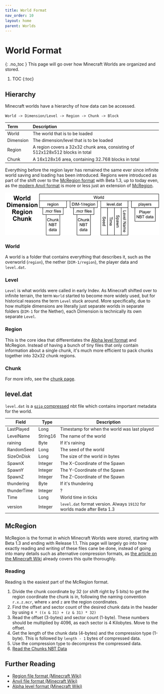 ```yaml
---
title: World Format
nav_order: 10
layout: home
parent: Worlds
---
```


# World Format
{: .no_toc }
This page will go over how Minecraft Worlds are organized and stored.

1. TOC
{:toc}

## Hierarchy
Minecraft worlds have a hierarchy of how data can be accessed.

`World -> Dimension/Level -> Region -> Chunk -> Block`

| Term | Description |
| :--- | :--- |
| World | The world that is to be loaded |
| Dimension | The dimension/level that is to be loaded |
| Region | A region covers a 32x32 chunk area, consisting of 512x128x512 blocks in total |
| Chunk | A 16x128x16 area, containing 32.768 blocks in total |

Everything before the region layer has remained the same ever since infinite world saving and loading has been introduced. Regions were introduced as part of the shift over to the [McRegion format](#mcregion) with Beta 1.3, up to today even, as the [modern Anvil format](https://minecraft.wiki/w/Anvil_file_format) is more or less just an extension of [McRegion](#mcregion).

![World Hierarchy Diagram](images/worldHierarchy.svg)

### World
A world is a folder that contains everything that describes it, such as the overworld (`region`), the nether (`DIM-1/region`), the player data and `level.dat`.

### Level
`Level` is what worlds were called in early Indev. As Minecraft shifted over to infinite terrain, the term `World` started to become more widely used, but for historical reasons the term `Level` stuck around. More specifically, due to how multiple dimensions are literally just separate worlds in separate folders (`DIM-1` for the Nether), each Dimension is technically its own separate `Level`.

### Region
This is the core idea that differentiates the [Alpha level format](https://minecraft.wiki/w/Java_Edition_Alpha_level_format) and McRegion. Instead of having a bunch of tiny files that only contain information about a single chunk, it's much more efficient to pack chunks together into 32x32 chunk regions.

### Chunk
For more info, see the [chunk page](chunk).

## level.dat
`level.dat` is a [`gzip` compressed](../technical/compression#gzip) nbt file which contains important metadata for the world.

| Field    | Type     | Description                           |
| -------- | -------- | ------------------------------------- |
| LastPlayed | Long     | Timestamp for when the world was last played |
| LevelName | String16 | The name of the world |
| raining | Byte | If it's raining |
| RandomSeed | Long | The seed of the world |
| SizeOnDisk | Long | The size of the world in bytes |
| SpawnX | Integer | The X-Coordinate of the Spawn |
| SpawnY | Integer | The Y-Coordinate of the Spawn |
| SpawnZ | Integer | The Z-Coordinate of the Spawn |
| thundering | Byte | If it's thundering |
| thunderTime | Integer | ? |
| Time | Long | World time in ticks |
| version | Integer | `level.dat` format version. Always `19132` for worlds made after Beta 1.3 |

## McRegion
McRegion is the format in which Minecraft Worlds were stored, starting with Beta 1.3 and ending with Release 1.1. This page will largely go into how exactly reading and writing of these files cane be done, instead of going into many details such as alternative compression formats, as [the article on the Minecraft Wiki](https://minecraft.wiki/w/Region_file_format) already covers this quite thoroughly.

### Reading
Reading is the easiest part of the McRegion format.
1. Divide the chunk coordinate by 32 (or shift right by 5 bits) to get the region coordinate the chunk is in, following the naming convention `r.x.z.mcr`, where `x` and `z` are the region coordinates.
2. Find the offset and sector count of the desired chunk data in the header by using `4 * ((x & 31) + (z & 31) * 32)`
3. Read the offset (3-bytes) and sector count (1-byte). These numbers should be multiplied by 4096, as each sector is 4 Kilobytes. Move to the offset.
4. Get the length of the chunk data (4-bytes) and the compression type (1-byte). This is followed by `length - 1` bytes of compressed data.
5. Use the compression type to decompress the compressed data.
6. [Read the Chunks NBT Data](chunk#nbt)

## Further Reading
- [Region file format (Minecraft Wiki)](https://minecraft.wiki/w/Region_file_format)
- [Anvil file format (Minecraft Wiki)](https://minecraft.wiki/w/Anvil_file_format)
- [Alpha level format (Minecraft Wiki)](https://minecraft.wiki/w/Java_Edition_Alpha_level_format)